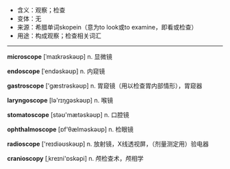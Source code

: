 - <span class="definition">含义：观察；检查</span>
- <span class="definition">变体：无</span>
- <span class="definition">来源：希腊单词skopein（意为to look或to examine，即看或检查）</span>
- <span class="definition">用途：构成观察；检查相关词汇</span>

---

<span class="vocabulary">**microscope**</span> [ˈmaɪkrəskəʊp] n. 显微镜

<span class="vocabulary">**endoscope**</span> [ˈendəskəʊp] n. 内窥镜

<span class="vocabulary">**gastroscope**</span> ['gæstrəskəʊp] n. 胃窥镜（用以检查胃内部情形），胃窥器

<span class="vocabulary">**laryngoscope**</span> [lə'rɪŋgəskəʊp] n. 喉镜

<span class="vocabulary">**stomatoscope**</span> [stəʊ'mætəskəʊp] n. 口腔镜

<span class="vocabulary">**ophthalmoscope**</span> [ɒf'θælməskəʊp] n. 检眼镜

<span class="vocabulary">**radioscope**</span> ['reɪdiəʊskəʊp] n. 放射镜，X线透视屏，（剂量测定用）验电器

<span class="vocabulary">**cranioscopy**</span> [ˌkreɪni'ɒskəpi] n. 颅检查术，颅相学

